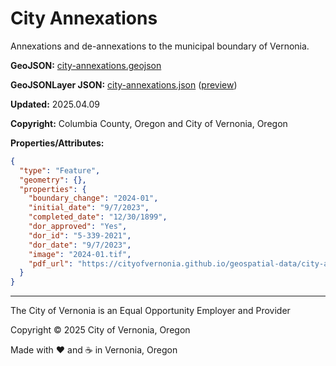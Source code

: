 # City Annexations

Annexations and de-annexations to the municipal boundary of Vernonia.

**GeoJSON:** [city-annexations.geojson](city-annexations.geojson)

**GeoJSONLayer JSON:** [city-annexations.json](city-annexations.json) ([preview](../preview.html?geojson=https%3A%2F%2Fcityofvernonia.github.io%2Fgeospatial-data%2Fcity-annexations%2Fcity-annexations.json))

**Updated:** 2025.04.09

**Copyright:** Columbia County, Oregon and City of Vernonia, Oregon

**Properties/Attributes:**

```json
{
  "type": "Feature",
  "geometry": {},
  "properties": {
    "boundary_change": "2024-01",
    "initial_date": "9/7/2023",
    "completed_date": "12/30/1899",
    "dor_approved": "Yes",
    "dor_id": "5-339-2021",
    "dor_date": "9/7/2023",
    "image": "2024-01.tif",
    "pdf_url": "https://cityofvernonia.github.io/geospatial-data/city-annexations/files/2024-01.pdf"
  }
}
```

---

The City of Vernonia is an Equal Opportunity Employer and Provider

Copyright © 2025 City of Vernonia, Oregon

Made with :heart: and :coffee: in Vernonia, Oregon
